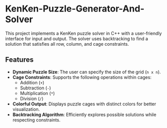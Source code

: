 # KenKen-Puzzle-Generator-And-Solver

This project implements a KenKen puzzle solver in C++ with a user-friendly interface for input and output. The solver uses backtracking to find a solution that satisfies all row, column, and cage constraints.

## Features
- **Dynamic Puzzle Size**: The user can specify the size of the grid (`n x n`).
- **Cage Constraints**: Supports the following operations within cages:
  - Addition (`+`)
  - Subtraction (`-`)
  - Multiplication (`*`)
  - Division (`/`)
- **Colorful Output**: Displays puzzle cages with distinct colors for better visualization.
- **Backtracking Algorithm**: Efficiently explores possible solutions while respecting constraints.
